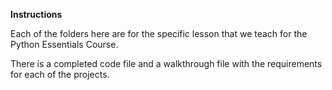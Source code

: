 **Instructions**

Each of the folders here are for the specific lesson that we teach for the Python Essentials Course. 

There is a completed code file and a walkthrough file with the requirements for each of the projects.

